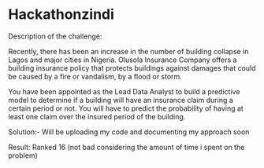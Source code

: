 # Hackathonzindi

Description of the challenge:

Recently, there has been an increase in the number of building collapse in Lagos and major cities in Nigeria. Olusola Insurance Company offers a building insurance policy that protects buildings against damages that could be caused by a fire or vandalism, by a flood or storm.

You have been appointed as the Lead Data Analyst to build a predictive model to determine if a building will have an insurance claim during a certain period or not. You will have to predict the probability of having at least one claim over the insured period of the building.



Solution:-
  Will be uploading my code and documenting my approach soon
  
  
  
  
Result: Ranked 16 (not bad considering the amount of time i spent on the problem)  
  
  

